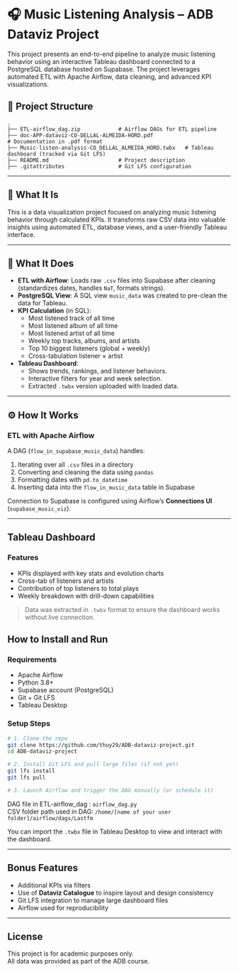 

# 🎧 Music Listening Analysis – ADB Dataviz Project

This project presents an end-to-end pipeline to analyze music listening behavior using an interactive Tableau dashboard connected to a PostgreSQL database hosted on Supabase. The project leverages automated ETL with Apache Airflow, data cleaning, and advanced KPI visualizations.

## 📁 Project Structure

```
.
├── ETL-airflow_dag.zip            # Airflow DAGs for ETL pipeline
├── doc-APP-dataviz-CO-DELLAL-ALMEIDA-HORD.pdf                           # Documentation in .pdf format
├── Music-listen-analysis-CO_DELLAL_ALMEIDA_HORD.twbx   # Tableau dashboard (tracked via Git LFS)
├── README.md                      # Project description
├── .gitattributes                 # Git LFS configuration
```



---

## 🚀 What It Is

This is a data visualization project focused on analyzing music listening behavior through calculated KPIs. It transforms raw CSV data into valuable insights using automated ETL, database views, and a user-friendly Tableau interface.

---

## 🔧 What It Does

- **ETL with Airflow**: Loads raw `.csv` files into Supabase after cleaning (standardizes dates, handles `NaT`, formats strings).
- **PostgreSQL View**: A SQL view `music_data` was created to pre-clean the data for Tableau.
- **KPI Calculation** (in SQL):
  - Most listened track of all time
  - Most listened album of all time
  - Most listened artist of all time
  - Weekly top tracks, albums, and artists
  - Top 10 biggest listeners (global + weekly)
  - Cross-tabulation listener × artist
- **Tableau Dashboard**:
  - Shows trends, rankings, and listener behaviors.
  - Interactive filters for year and week selection.
  - Extracted `.twbx` version uploaded with loaded data.

---

## ⚙️ How It Works

### ETL with Apache Airflow

A DAG (`flow_in_supabase_music_data`) handles:

1. Iterating over all `.csv` files in a directory
2. Converting and cleaning the data using `pandas`
3. Formatting dates with `pd.to_datetime`
4. Inserting data into the `flow_in_music_data` table in Supabase


Connection to Supabase is configured using Airflow’s **Connections UI** (`supabase_music_viz`).

---

## Tableau Dashboard

### Features
- KPIs displayed with key stats and evolution charts
- Cross-tab of listeners and artists
- Contribution of top listeners to total plays
- Weekly breakdown with drill-down capabilities

> Data was extracted in `.twbx` format to ensure the dashboard works without live connection.

## How to Install and Run

### Requirements

- Apache Airflow
- Python 3.8+
- Supabase account (PostgreSQL)
- Git + Git LFS
- Tableau Desktop

### Setup Steps

```bash
# 1. Clone the repo
git clone https://github.com/thuy29/ADB-dataviz-project.git
cd ADB-dataviz-project

# 2. Install Git LFS and pull large files (if not yet)
git lfs install
git lfs pull

# 3. Launch Airflow and trigger the DAG manually (or schedule it)
```

DAG file in ETL-airflow_dag : `airflow_dag.py`  
CSV folder path used in DAG: `/home/[name of your user folder]/airflow/dags/Lastfm`

You can import the `.twbx` file in Tableau Desktop to view and interact with the dashboard.

---

## Bonus Features

- Additional KPIs via filters
- Use of **Dataviz Catalogue** to inspire layout and design consistency
- Git LFS integration to manage large dashboard files
- Airflow used for reproducibility

---

## License

This project is for academic purposes only.  
All data was provided as part of the ADB course.

